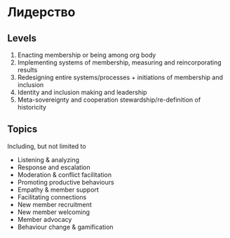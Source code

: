 # Лидерство

## Levels

1. Enacting membership or being among org body
2. Implementing systems of membership, measuring and reincorporating results 
3. Redesigning entire systems/processes + initiations of membership and inclusion 
4. Identity and inclusion making and leadership 
5. Meta-sovereignty and cooperation stewardship/re-definition of historicity 

## Topics

Including, but not limited to

* Listening & analyzing
* Response and escalation
* Moderation & conflict facilitation
* Promoting productive behaviours
* Empathy & member support
* Facilitating connections
* New member recruitment
* New member welcoming
* Member advocacy
* Behaviour change & gamification

